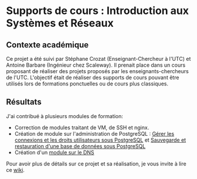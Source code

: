 # Supports de cours : Introduction aux Systèmes et Réseaux

## Contexte académique

Ce projet a été suivi par Stéphane Crozat (Enseignant-Chercheur à l'UTC) et Antoine Barbare (Ingénieur chez Scaleway).
Il prenait place dans un cours proposant de réaliser des projets proposés par les enseignants-chercheurs de l'UTC.
L'objectif était de réaliser des supports de cours pouvant être utilisés lors de formations ponctuelles ou de cours plus classiques.

## Résultats
J'ai contribué à plusieurs modules de formation:

* Correction de modules traitant de VM, de SSH et nginx.
* Création de module sur l'administration de PostgreSQL : [Gérer les connexions et les droits utilisateurs sous PostgreSQL](https://school.picasoft.net/modules/pg01/co/pg01.html) 
et [Sauvegarde et restauration d'une base de données sous PostgreSQL](https://school.picasoft.net/modules/pg02/co/pg02.html)
* Création d'un [module sur le DNS](https://school.picasoft.net/modules/dns01/co/dns01.html)

Pour avoir plus de détails sur ce projet et sa réalisation, je vous invite à lire ce [wiki](https://wiki.picasoft.net/doku.php?id=txs:sr-p18:index).
